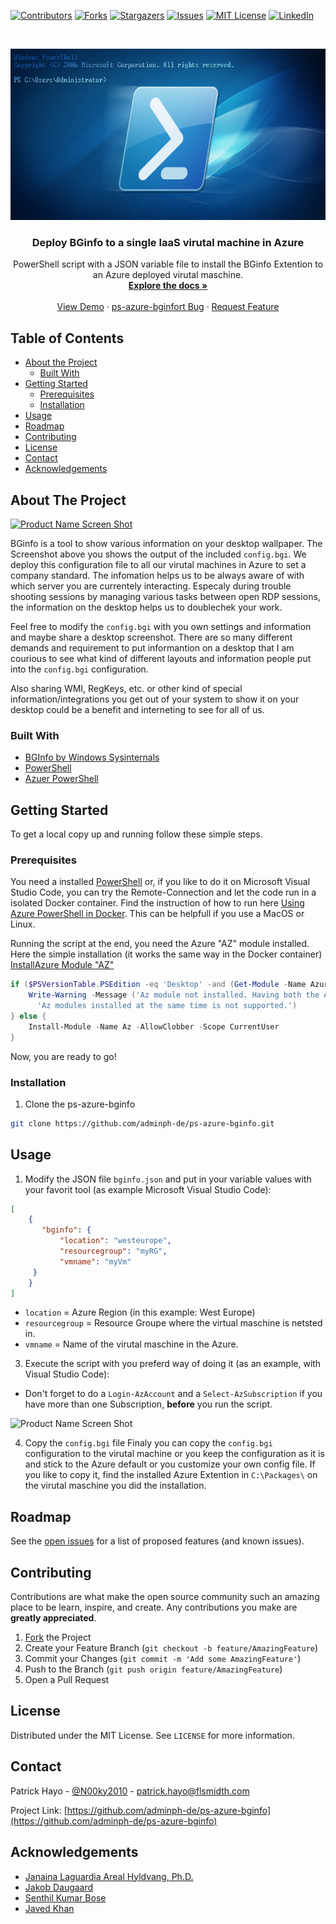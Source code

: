 <!--
*** Thanks for checking out this README Template. If you have a suggestion that would
*** make this better, please fork the ps-azure-bginfo and create a pull request or simply open
*** an issue with the tag "enhancement".
*** Thanks again! Now go create something AMAZING! :D
***
***
***
*** To avoid retyping too much info. Do a search and replace for the following:
*** adminph-de, ps-azure-bginfo, N00ky2010, patrick.hayo@flsmidth.com
-->





<!-- PROJECT SHIELDS -->
<!--
*** I'm using markdown "reference style" links for readability.
*** Reference links are enclosed in brackets [ ] instead of parentheses ( ).
*** See the bottom of this document for the declaration of the reference variables
*** for contributors-url, forks-url, etc. This is an optional, concise syntax you may use.
*** https://www.markdownguide.org/basic-syntax/#reference-style-links
-->
[![Contributors][contributors-shield]][contributors-url]
[![Forks][forks-shield]][forks-url]
[![Stargazers][stars-shield]][stars-url]
[![Issues][issues-shield]][issues-url]
[![MIT License][license-shield]][license-url]
[![LinkedIn][linkedin-shield]][linkedin-url]



<!-- PROJECT LOGO -->
<br />
<p align="center">
  <a href="https://github.com/adminph-de/ps-azure-bginfo">
    <img src="images/logo.png" alt="Logo" width="708" height="274">
  </a>

  <h3 align="center">Deploy BGinfo to a single IaaS virutal machine in Azure</h3>

  <p align="center">
    PowerShell script with a JSON variable file to install the BGinfo Extention
    to an Azure deployed virutal maschine.
    <br />
    <a href="https://github.com/adminph-de/ps-azure-bginfo"><strong>Explore the docs »</strong></a>
    <br />
    <br />
    <a href="https://github.com/adminph-de/ps-azure-bginfo">View Demo</a>
    ·
    <a href="https://github.com/adminph-de/ps-azure-bginfo/issues">ps-azure-bginfort Bug</a>
    ·
    <a href="https://github.com/adminph-de/ps-azure-bginfo/issues">Request Feature</a>
  </p>
</p>



<!-- TABLE OF CONTENTS -->
## Table of Contents

* [About the Project](#about-the-project)
  * [Built With](#built-with)
* [Getting Started](#getting-started)
  * [Prerequisites](#prerequisites)
  * [Installation](#installation)
* [Usage](#usage)
* [Roadmap](#roadmap)
* [Contributing](#contributing)
* [License](#license)
* [Contact](#contact)
* [Acknowledgements](#acknowledgements)



<!-- ABOUT THE PROJECT -->
## About The Project

[![Product Name Screen Shot][product-screenshot]](https://docs.microsoft.com/en-us/sysinternals/downloads/bginf)

BGinfo is a tool to show various information on your desktop wallpaper. The Screenshot above you shows the output of the included ```config.bgi```. We deploy this configuration file to all our virutal machines in Azure to set a company standard. The infomation helps us to be always aware of with which server you are currentely interacting. Especaly during trouble shooting sessions by managing various tasks between open RDP sessions, the information on the desktop helps us to doublechek your work.

Feel free to modify the ```config.bgi``` with you own settings and information and maybe share a desktop screenshot. There are so many different demands and requirement to put informantion on a desktop that I am courious to see what kind of different layouts and information people put into the ```config.bgi``` configuration.

Also sharing WMI, RegKeys, etc. or other kind of special information/integrations you get out of your system to show it on your desktop could be a benefit and interneting to see for all of us.


### Built With

* [BGInfo by Windows Sysinternals](https://docs.microsoft.com/en-us/sysinternals/downloads/bginfo)
* [PowerShell](https://docs.microsoft.com/en-us/powershell/)
* [Azuer PowerShell](https://docs.microsoft.com/en-us/powershell/azure/install-az-ps?view=azps-4.4.0)



<!-- GETTING STARTED -->
## Getting Started

To get a local copy up and running follow these simple steps.



### Prerequisites

You need a installed [PowerShell](https://docs.microsoft.com/en-us/powershell/) or, if you like to do it on Microsoft Visual Studio Code, you can try the Remote-Connection and let the code run in a isolated Docker container. Find the instruction of how to run here [Using Azure PowerShell in Docker](https://docs.microsoft.com/en-us/powershell/azure/azureps-in-docker?view=azps-4.4.0). This can be helpfull if you use a MacOS or Linux.

Running the script at the end, you need the Azure "AZ" module installed. Here the simple installation (it works the same way in the Docker container)
[InstallAzure Module "AZ"](https://docs.microsoft.com/en-us/powershell/azure/install-az-ps?view=azps-4.4.0)
```powershell
if ($PSVersionTable.PSEdition -eq 'Desktop' -and (Get-Module -Name AzureRM -ListAvailable)) {
    Write-Warning -Message ('Az module not installed. Having both the AzureRM and ' +
      'Az modules installed at the same time is not supported.')
} else {
    Install-Module -Name Az -AllowClobber -Scope CurrentUser
}
```

Now, you are ready to go!



### Installation
 
1. Clone the ps-azure-bginfo
```sh
git clone https://github.com/adminph-de/ps-azure-bginfo.git
```


<!-- USAGE EXAMPLES -->
## Usage

1. Modify the JSON file ```bginfo.json``` and put in your variable values with your favorit tool (as example Microsoft Visual Studio Code):
```json
[
    {
       "bginfo": {
           "location": "westeurope",
           "resourcegroup": "myRG",
           "vmname": "myVm"
     }
    }
]
````
* ```location``` = Azure Region (in this example: West Europe)
* ```resourcegroup``` = Resource Groupe where the virtual maschine is netsted in.
* ```vmname``` = Name of the virutal maschine in the Azure.

3. Execute the script with you preferd way of doing it (as an example, with Visual Studio Code):
* Don't forget to do a ```Login-AzAccount``` and a ```Select-AzSubscription``` if you have more than one Subscription, **before** you run the script.

![Product Name Screen Shot][product-screenshot-run]

4. Copy the ```config.bgi``` file 
Finaly you can copy the ```config.bgi``` configuration to the virutal machine or you keep the configuration as it is and stick to the Azure default or you customize your own config file. If you like to copy it, find the installed Azure Extention in ```C:\Packages\``` on the virutal maschine you did the installation.



<!-- ROADMAP -->
## Roadmap

See the [open issues](https://github.com/adminph-de/ps-azure-bginfo/issues) for a list of proposed features (and known issues).



<!-- CONTRIBUTING -->
## Contributing

Contributions are what make the open source community such an amazing place to be learn, inspire, and create. Any contributions you make are **greatly appreciated**.

1. [Fork](https://docs.github.com/en/enterprise/2.13/user/articles/fork-a-repo) the Project
2. Create your Feature Branch (`git checkout -b feature/AmazingFeature`)
3. Commit your Changes (`git commit -m 'Add some AmazingFeature'`)
4. Push to the Branch (`git push origin feature/AmazingFeature`)
5. Open a Pull Request



<!-- LICENSE -->
## License

Distributed under the MIT License. See `LICENSE` for more information.



<!-- CONTACT -->
## Contact

Patrick Hayo - [@N00ky2010](https://twitter.com/N00ky2010) - patrick.hayo@flsmidth.com

Project Link: [https://github.com/adminph-de/ps-azure-bginfo](https://github.com/adminph-de/ps-azure-bginfo)



<!-- ACKNOWLEDGEMENTS -->
## Acknowledgements

* [Janaina Laguardia Areal Hyldvang, Ph.D.](https://www.linkedin.com/in/janainahyldvang/)
* [Jakob Daugaard](https://www.linkedin.com/in/jakobdaugaard/?locale=en_US)
* [Senthil Kumar Bose](https://www.linkedin.com/in/senthil-kumar-bose-6900582/)
* [Javed Khan](https://www.linkedin.com/in/javed-khan-674863164/)





<!-- MARKDOWN LINKS & IMAGES -->
<!-- https://www.markdownguide.org/basic-syntax/#reference-style-links -->
[contributors-shield]: https://img.shields.io/github/contributors/adminph-de/ps-azure-bginfo.svg?style=flat-square
[contributors-url]: https://github.com/adminph-de/ps-azure-bginfo/graphs/contributors
[forks-shield]: https://img.shields.io/github/forks/adminph-de/ps-azure-bginfo.svg?style=flat-square
[forks-url]: https://github.com/adminph-de/ps-azure-bginfo/network/members
[stars-shield]: https://img.shields.io/github/stars/adminph-de/ps-azure-bginfo.svg?style=flat-square
[stars-url]: https://github.com/adminph-de/ps-azure-bginfo/stargazers
[issues-shield]: https://img.shields.io/github/issues/adminph-de/ps-azure-bginfo.svg?style=flat-square
[issues-url]: https://github.com/adminph-de/ps-azure-bginfo/issues
[license-shield]: https://img.shields.io/github/license/adminph-de/ps-azure-bginfo.svg?style=flat-square
[license-url]: https://github.com/adminph-de/ps-azure-bginfo/blob/master/LICENSE.txt
[linkedin-shield]: https://img.shields.io/badge/patrickhayo-LinkedIn-black.svg?style=flat-square&logo=linkedin&colorB=555
[linkedin-url]: https://www.linkedin.com/in/patrickhayo/?locale=en_US
[product-screenshot]: images/screenshot.png
[product-screenshot-run]: images/screenshot_run.png

